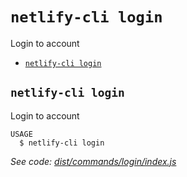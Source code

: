 `netlify-cli login`
===================

Login to account

* [`netlify-cli login`](#netlify-cli-login)

## `netlify-cli login`

Login to account

```
USAGE
  $ netlify-cli login
```

_See code: [dist/commands/login/index.js](https://github.com/netlify/cli/blob/v0.0.0/dist/commands/login/index.js)_
